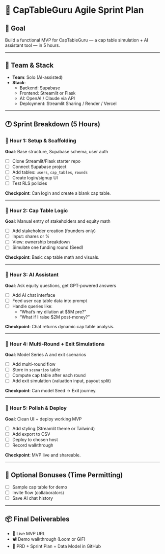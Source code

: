 # 🧠 CapTableGuru Agile Sprint Plan

## 🎯 Goal
Build a functional MVP for CapTableGuru — a cap table simulation + AI assistant tool — in 5 hours.

---

## 👥 Team & Stack

- **Team**: Solo (AI-assisted)
- **Stack**: 
  - Backend: Supabase
  - Frontend: Streamlit or Flask
  - AI: OpenAI / Claude via API
  - Deployment: Streamlit Sharing / Render / Vercel

---

## 🕐 Sprint Breakdown (5 Hours)

### 🔹 Hour 1: Setup & Scaffolding

**Goal**: Base structure, Supabase schema, user auth

- [ ] Clone Streamlit/Flask starter repo
- [ ] Connect Supabase project
- [ ] Add tables: `users`, `cap_tables`, `rounds`
- [ ] Create login/signup UI
- [ ] Test RLS policies

**Checkpoint**: Can login and create a blank cap table.

---

### 🔹 Hour 2: Cap Table Logic

**Goal**: Manual entry of stakeholders and equity math

- [ ] Add stakeholder creation (founders only)
- [ ] Input: shares or %
- [ ] View: ownership breakdown
- [ ] Simulate one funding round (Seed)

**Checkpoint**: Basic cap table math and visuals.

---

### 🔹 Hour 3: AI Assistant

**Goal**: Ask equity questions, get GPT-powered answers

- [ ] Add AI chat interface
- [ ] Feed user cap table data into prompt
- [ ] Handle queries like:
  - “What’s my dilution at $5M pre?”
  - “What if I raise $2M post-money?”

**Checkpoint**: Chat returns dynamic cap table analysis.

---

### 🔹 Hour 4: Multi-Round + Exit Simulations

**Goal**: Model Series A and exit scenarios

- [ ] Add multi-round flow
- [ ] Store in `scenarios` table
- [ ] Compute cap table after each round
- [ ] Add exit simulation (valuation input, payout split)

**Checkpoint**: Can model Seed → Exit journey.

---

### 🔹 Hour 5: Polish & Deploy

**Goal**: Clean UI + deploy working MVP

- [ ] Add styling (Streamlit theme or Tailwind)
- [ ] Add export to CSV
- [ ] Deploy to chosen host
- [ ] Record walkthrough

**Checkpoint**: MVP live and shareable.

---

## 🧪 Optional Bonuses (Time Permitting)

- [ ] Sample cap table for demo
- [ ] Invite flow (collaborators)
- [ ] Save AI chat history

---

## 📦 Final Deliverables

- 🔗 Live MVP URL  
- 📽️ Demo walkthrough (Loom or GIF)  
- 📄 PRD + Sprint Plan + Data Model in GitHub

